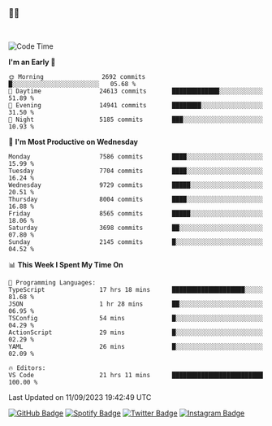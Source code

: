 ### 🤙🍺

<!-- <a href="https://github-readme-stats.vercel.app/api?username=hzak2xx&count_private=true&show_icons=true&theme=dracula">
  <img align="center" src="https://github-readme-stats.vercel.app/api?username=hzak2xx&count_private=true&show_icons=true&theme=dracula" />
</a>
</br> -->
</br>

<!--START_SECTION:waka-->
![Code Time](http://img.shields.io/badge/Code%20Time-2%2C761%20hrs%2041%20mins-blue)

**I'm an Early 🐤** 

```text
🌞 Morning                2692 commits        █░░░░░░░░░░░░░░░░░░░░░░░░   05.68 % 
🌆 Daytime                24613 commits       █████████████░░░░░░░░░░░░   51.89 % 
🌃 Evening                14941 commits       ████████░░░░░░░░░░░░░░░░░   31.50 % 
🌙 Night                  5185 commits        ███░░░░░░░░░░░░░░░░░░░░░░   10.93 % 
```
📅 **I'm Most Productive on Wednesday** 

```text
Monday                   7586 commits        ████░░░░░░░░░░░░░░░░░░░░░   15.99 % 
Tuesday                  7704 commits        ████░░░░░░░░░░░░░░░░░░░░░   16.24 % 
Wednesday                9729 commits        █████░░░░░░░░░░░░░░░░░░░░   20.51 % 
Thursday                 8004 commits        ████░░░░░░░░░░░░░░░░░░░░░   16.88 % 
Friday                   8565 commits        █████░░░░░░░░░░░░░░░░░░░░   18.06 % 
Saturday                 3698 commits        ██░░░░░░░░░░░░░░░░░░░░░░░   07.80 % 
Sunday                   2145 commits        █░░░░░░░░░░░░░░░░░░░░░░░░   04.52 % 
```


📊 **This Week I Spent My Time On** 

```text
💬 Programming Languages: 
TypeScript               17 hrs 18 mins      ████████████████████░░░░░   81.68 % 
JSON                     1 hr 28 mins        ██░░░░░░░░░░░░░░░░░░░░░░░   06.95 % 
TSConfig                 54 mins             █░░░░░░░░░░░░░░░░░░░░░░░░   04.29 % 
ActionScript             29 mins             █░░░░░░░░░░░░░░░░░░░░░░░░   02.29 % 
YAML                     26 mins             █░░░░░░░░░░░░░░░░░░░░░░░░   02.09 % 

🔥 Editors: 
VS Code                  21 hrs 11 mins      █████████████████████████   100.00 % 
```


 Last Updated on 11/09/2023 19:42:49 UTC
<!--END_SECTION:waka-->

[![GitHub Badge](https://img.shields.io/badge/GitHub-100000?style=for-the-badge&logo=github&logoColor=white)](https://github.com/hzak2xx)
[![Spotify Badge](https://img.shields.io/badge/Spotify-1ED760?&style=for-the-badge&logo=spotify&logoColor=white)](https://open.spotify.com/user/uf90s6sbbh75a1mt44clkhkvf)
[![Twitter Badge](https://img.shields.io/badge/Twitter-1DA1F2?style=for-the-badge&logo=twitter&logoColor=white)](https://twitter.com/hzak2xx)
[![Instagram Badge](https://img.shields.io/badge/Instagram-E4405F?style=for-the-badge&logo=instagram&logoColor=white)](https://www.instagram.com/hzak2xx/)
